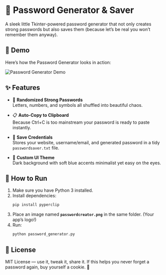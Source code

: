 # 🔑 Password Generator & Saver  
A sleek little Tkinter-powered password generator that not only creates strong passwords but also saves them (because let’s be real you won’t remember them anyway).  

## 🎥 Demo

Here’s how the Password Generator looks in action:

![Password Generator Demo](https://github.com/user-attachments/assets/c05f1e4e-8506-4ae6-a08e-79369248411f)

## ✨ Features
- 🎲 **Randomized Strong Passwords**  
  Letters, numbers, and symbols all shuffled into beautiful chaos.  

- 📋 **Auto-Copy to Clipboard**  
  Because Ctrl+C is too mainstream your password is ready to paste instantly.  

- 📝 **Save Credentials**  
  Stores your website, username/email, and generated password in a tidy `passwordsaver.txt` file.  

- 🎨 **Custom UI Theme**  
  Dark background with soft blue accents minimalist yet easy on the eyes.  

## 🚀 How to Run
1. Make sure you have Python 3 installed.  
2. Install dependencies:  
   ```bash
   pip install pyperclip
3. Place an image named **`passwordcreator.png`** in the same folder. (Your app’s logo!)  
4. Run:  
   ```bash
   python password_generator.py
## 📜 License

MIT License — use it, tweak it, share it.
If this helps you never forget a password again, buy yourself a cookie. 🍪

